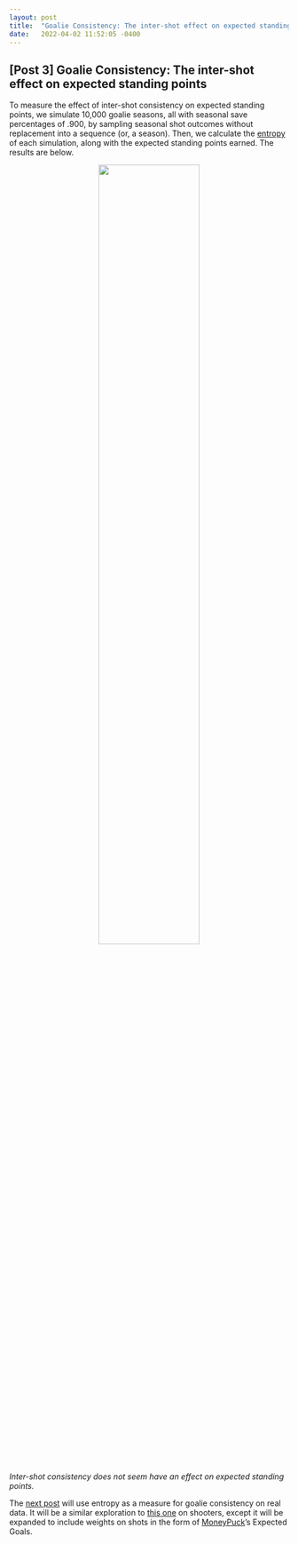 ```yaml
---
layout: post
title:  "Goalie Consistency: The inter-shot effect on expected standing points"
date:   2022-04-02 11:52:05 -0400
---
```

<head>
<!-- Google tag (gtag.js) -->
<script async src="https://www.googletagmanager.com/gtag/js?id=G-DGRHZS5DNM"></script>
<script>
  window.dataLayer = window.dataLayer || [];
  function gtag(){dataLayer.push(arguments);}
  gtag('js', new Date());

  gtag('config', 'G-DGRHZS5DNM');
</script>
</head>
<h2>[Post 3] Goalie Consistency: The inter-shot effect on expected standing points</h2>
<p>
To measure the effect of inter-shot consistency on expected standing points, we simulate 10,000 goalie seasons, all with seasonal save percentages of .900, by sampling seasonal shot outcomes without replacement into a sequence (or, a season). Then, we calculate the <a href="https://spazznolo.github.io/2022/03/28/goalie-consistency-intro.html">entropy</a> of each simulation, along with the expected standing points earned. The results are below.
</p>
<p>
<div style="text-align: center"> <img src="https://spazznolo.github.io/figs/goalie-two-one.png" width="60%" length="150"/></div>
</p>
<p>
<em>Inter-shot consistency does not seem have an effect on expected standing points.</em>
</p>
<p>
The <a href="https://spazznolo.github.io/2022/04/07/goalie-consistency-3.html">next post</a> will use entropy as a measure for goalie consistency on real data. It will be a similar exploration to <a href="https://github.com/namitanandakumar/Draft-Analysis/blob/master/Streakiness/VanHAC%202018.pdf">this one</a> on shooters, except it will be expanded to include weights on shots in the form of <a href="https://moneypuck.com/">MoneyPuck</a>’s Expected Goals.
</p>